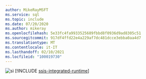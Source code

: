 ```yaml
---
author: MikeRayMSFT
ms.service: sql
ms.topic: include
ms.date: 07/20/2020
ms.author: mikeray
ms.openlocfilehash: 5e33fc4fa9933525689fbbd8f0936d9ad8305c51
ms.sourcegitcommit: 917df4ffd22e4a229af7dc481dcce3ebba0aa4d7
ms.translationtype: MT
ms.contentlocale: it-IT
ms.lasthandoff: 02/10/2021
ms.locfileid: "100019730"
---
```

<Token>![sì](../media/yes-icon.png) [!INCLUDE [ssis-integrated-runtime](../ssis-integrated-runtime.md)]</Token>